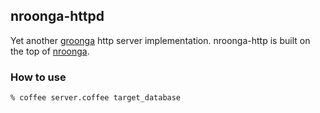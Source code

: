 ## nroonga-httpd

Yet another [groonga](http://groonga.org) http server implementation.
nroonga-http is built on the top of [nroonga](http://nroonga.github.com).

### How to use

    % coffee server.coffee target_database
